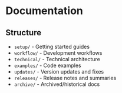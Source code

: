 # Documentation

## Structure

- `setup/` - Getting started guides
- `workflow/` - Development workflows
- `technical/` - Technical architecture
- `examples/` - Code examples
- `updates/` - Version updates and fixes
- `releases/` - Release notes and summaries
- `archive/` - Archived/historical docs
